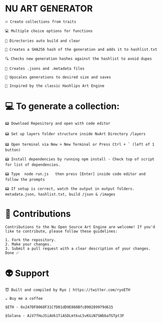 #  NU ART GENERATOR

                                                                            
```
🔥 Create collections from traits

💻 Multiple choice options for functions

🔨 Directories auto build and clear

🔐 Creates a SHA256 hash of the generation and adds it to hashlist.txt

🔍 Checks new generation hashes against the hashlist to avoid dupes

📝 Creates .jsons and .metadata files

💾 Upscales generations to desired size and saves

🚀 Inspired by the classic Hashlips Art Engine
```
                                         
# 💻 To generate a collection:
```
📟 Download Repository and open with code editor

📟 Set up layers folder structure inside NuArt Directory /layers

📟 Open terminal via New > New Terminal or Press Ctrl + ` (left of 1 button)

📟 Install dependencies by running npm install - Check top of script for list of dependencies.

📟 Type  node run.js   then press [Enter] inside code editor and follow the prompts

📟 If setup is correct, watch the output in output folders. metadata.json, hashlist.txt, build /json & /images
```

# 🤝 Contributions

```
Contributions to the Nu Open Source Art Engine are welcome! If you'd like to contribute, please follow these guidelines:

1. Fork the repository.
2. Make your changes.
3. Submit a pull request with a clear description of your changes.
Done ✅
```


# 👽 Support

```
😈 Built and compiled by Ryo | https://twitter.com/ryoETH

☕️ Buy me a coffee 

$ETH - 0x247DF8068F31CfD01dD9E860BfcB90289979d615

$Solana - AiV7fHuJSiAUk1TiASDLmtkuL5vKGiN7SWbbaTGTpt3F
```
